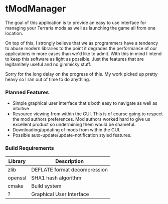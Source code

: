 # tModManager

The goal of this application is to provide an easy to use interface for managing your Terraria mods as well as launching the game all from one location.

On top of this, I strongly believe that we as programmers have a tendency to abuse modern libraries to the point it degrades the performance of our applications in more cases than we'd like to admit.  With this in mind I intend to keep this software as light as possible.  Just the features that are legitamitely useful and no gimmicky stuff.

Sorry for the long delay on the progress of this.  My work picked up pretty heavy so I ran out of time to do anything.

### Planned Features
* Simple graphical user interface that's both easy to navigate as well as intuitive
* Resource viewing from within the GUI.  This is of course going to respect the mod authors preferences.  Mod authors worked hard to give us excellent product so undermining them would be shameful.
* Downloading/updating of mods from within the GUI.
* Possible auto-update/update-notification styled features.
### Build Requirements
| Library | Description |
| ------- | ----------- |
| zlib    | DEFLATE format decompression |
| openssl | SHA1 hash algorithm |
| cmake   | Build system |
| ?       | Graphical User Interface |

 
